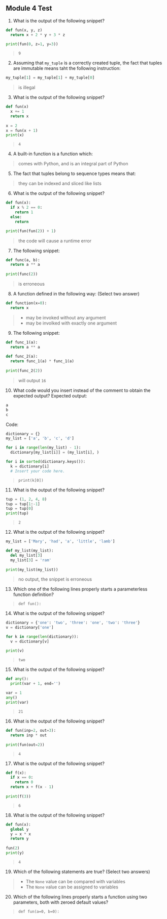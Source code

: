 ## Module 4 Test

1. What is the output of the following snippet?
```python
def fun(x, y, z)
  return x + 2 * y + 3 * z
  
print(fun(0, z=1, y=3))
```
> `9`

2. Assuming that `my_tuple` is a correctly created tuple, the fact that tuples are immutable means taht the following instruction:
```python
my_tuple[1] = my_tuple[1] + my_tuple[0]
```
> is illegal

3. What is the output of the following snippet?
```python
def fun(x)
  x += 1
  return x
  
x = 2
x = fun(x + 1)
print(x)
```
> `4`

4. A built-in function is a function which:
> comes with Python, and is an integral part of Python

5. The fact that tuples belong to sequence types means that:
> they can be indexed and sliced like lists

6. What is the output of the following snippet?
```python
def fun(x):
  if x % 2 == 0:
    return 1
  else:
    return

print(fun(fun(2)) + 1)
```
> the code will cause a runtime error

7. The following snippet:
```python
def func(a, b):
  return a ** a
  
print(func(2))
```
> is erroneous

8. A function defined in the following way: (Select two answer)
```python
def function(x=0):
  return x
```
> - may be invoked without any argument
> - may be involked with exactly one argument

9. The following snippet:
```python
def func_1(a):
  return a ** a
  
def func_2(a):
  return func_1(a) * func_1(a)
  
print(func_2(2))
```
> will output `16`

10. What code would you insert instead of the comment to obtain the expected output?
Expected output:
```python
a
b
c
```
Code:
```python
dictionary = {}
my_list = ['a', 'b', 'c', 'd']

for i in range(len(my_list) - 1):
  dictionary[my_list[i]] = (my_list[i], )

for i in sorted(dictionary.keys()):
  k = dictionary[i]
  # Insert your code here.
```
> `print(k[0])`

11. What is the output of the following snippet?
```python
tup = (1, 2, 4, 8)
tup = tup[1:-1]
tup = tup[0]
print(tup)
```
> `2`

12. What is the output of the following snippet?
```python
my_list = ['Mary', 'had', 'a', 'little', 'lamb']

def my_list(my_list):
  del my_list[3]
  my_list[3] = 'ram'
  
print(my_list(my_list))
```
> no output, the snippet is erroneous

13. Which one of the following lines properly starts a parameterless function definition?
> `def fun():`

14. What is the output of the following snippet?
```python
dictionary = {'one': 'two', 'three': 'one', 'two': 'three'}
v = dictionary['one']

for k in range(len(dictionary)):
  v = dictionary[v]

print(v)
```
> `two`

15. What is the output of the following snippet?
```python
def any():
  print(var + 1, end='')
  
var = 1
any()
print(var)
```
> `21`

16. What is the output of the following snippet?
```python
def fun(inp=2, out=3):
  return inp * out
  
print(fun(out=2))
```
> `4`

17. What is the output of the following snippet?
```python
def f(x):
  if x == 0:
    return 0
  return x + f(x - 1)
  
print(f(3))
```
> `6`

18. What is the output of the following snippet?
```python
def fun(x):
  global y
  y = x * x
  return y
  
fun(2)
print(y)
```
> `4`

19. Which of the following statements are true? (Select two answers)
> - The `None` value can be compared with variables
> - The `None` value can be assigned to variables

20. Which of the following lines properly starts a function using two parameters, both with zeroed default values?
> `def fun(a=0, b=0):`
